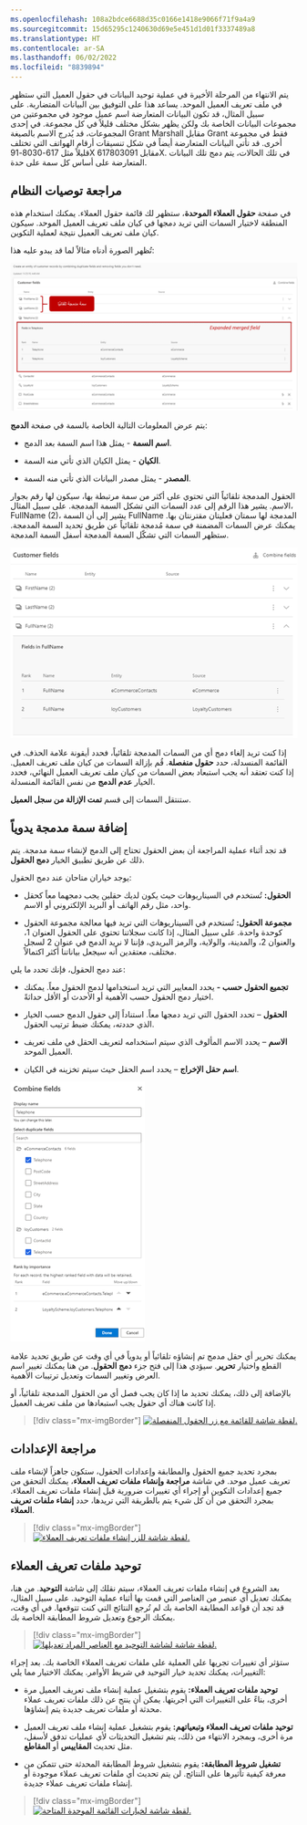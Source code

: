 ```yaml
---
ms.openlocfilehash: 108a2bdce6688d35c0166e1418e9066f71f9a4a9
ms.sourcegitcommit: 15d65295c1240630d69e5e451d1d01f3337489a8
ms.translationtype: HT
ms.contentlocale: ar-SA
ms.lasthandoff: 06/02/2022
ms.locfileid: "8839894"
---
```

يتم الانتهاء من المرحلة الأخيرة في عملية توحيد البيانات في حقول العميل التي ستظهر في ملف تعريف العميل الموحد. يساعد هذا على التوفيق بين البيانات المتضاربة. على سبيل المثال، قد تكون البيانات المتعارضة اسم عميل موجود في مجموعتين من مجموعات البيانات الخاصة بك ولكن يظهر بشكل مختلف قليلاً في كل مجموعة. في إحدى المجموعات، قد يُدرج الاسم بالصيغة Grant Marshall مقابل Grant فقط في مجموعة أخرى. قد تأتي البيانات المتعارضة أيضاً في شكل تنسيقات أرقام الهواتف التي تختلف قليلاً مثل 617-8030-91X مقابل 617803091X. في تلك الحالات، يتم دمج تلك البيانات المتعارضة على أساس كل سمة على حدة.

## <a name="review-system-recommendations"></a>مراجعة توصيات النظام

في صفحة **حقول العملاء الموحدة**، ستظهر لك قائمة حقول العملاء. يمكنك استخدام هذه المنطقة لاختيار السمات التي تريد دمجها في كيان ملف تعريف العميل الموحد. سيكون كيان ملف تعريف العميل نتيجة لعملية التكوين.

تُظهر الصورة أدناه مثالاً لما قد يبدو عليه هذا:

[![لقطة شاشة لحقول العملاء المدمجة تلقائياً.](../media/merged-ci-06-01.png)](../media/merged-ci-06-01.png#lightbox)

يتم عرض المعلومات التالية الخاصة بالسمة في صفحة **الدمج**:

-   **اسم السمة** - يمثل هذا اسم السمة بعد الدمج.

-   **الكيان** - يمثل الكيان الذي تأتي منه السمة.

-   **المصدر** - يمثل مصدر البيانات الذي تأتي منه السمة.

الحقول المدمجة تلقائياً التي تحتوي على أكثر من سمة مرتبطة بها، سيكون لها رقم بجوار الاسم. يشير هذا الرقم إلى عدد السمات التي تشكل السمة المدمجة. على سبيل المثال، FullName (2)، يشير إلى أن السمة FullName المدمجة لها سمتان فعليتان مقترنتان بها. يمكنك عرض السمات المضمنة في سمة مُدمجة تلقائياً عن طريق تحديد السمة المدمجة. ستظهر السمات التي تشكّل السمة المدمجة أسفل السمة المدمجة.

![لقطة شاشة للحقل المنفصل وخيارات الاستبعاد.](../media/customer-fields.png)

إذا كنت تريد إلغاء دمج أي من السمات المدمجة تلقائياً، فحدد أيقونة علامة الحذف. في القائمة المنسدلة، حدد **حقول منفصلة**. قُم بإزالة السمات من كيان ملف تعريف العميل. إذا كنت تعتقد أنه يجب استبعاد بعض السمات من كيان ملف تعريف العميل النهائي، فحدد الخيار **عدم الدمج** من نفس القائمة المنسدلة.

ستنتقل السمات إلى قسم **تمت الإزالة من سجل العميل**.

## <a name="add-a-merged-attribute-manually"></a>إضافة سمة مدمجة يدوياً

قد تجد أثناء عملية المراجعة أن بعض الحقول تحتاج إلى الدمج لإنشاء سمة مدمجة. يتم ذلك عن طريق تطبيق الخيار **دمج الحقول**.

يوجد خياران متاحان عند دمج الحقول:

-   **الحقول:** تُستخدم في السيناريوهات حيث يكون لديك حقلين يجب دمجهما معاً كحقل واحد، مثل رقم الهاتف أو البريد الإلكتروني أو الاسم.

-   **مجموعة الحقول:** تُستخدم في السيناريوهات التي تريد فيها معالجة مجموعة الحقول كوحدة واحدة. على سبيل المثال، إذا كانت سجلاتنا تحتوي على الحقول العنوان 1، والعنوان 2، والمدينة، والولاية، والرمز البريدي، فإننا لا نريد الدمج في عنوان 2 لسجل مختلف، معتقدين أنه سيجعل بياناتنا أكثر اكتمالاً.

عند دمج الحقول، فإنك تحدد ما يلي:

-   **تجميع الحقول حسب‬ -** يحدد المعايير التي تريد استخدامها لدمج الحقول معاً. يمكنك اختيار دمج الحقول حسب الأهمية أو الأحدث أو الأقل حداثةً.

-   **الحقول** – تحدد الحقول التي تريد دمجها معاً. استناداً إلى حقول الدمج حسب الخيار الذي حددته، يمكنك ضبط ترتيب الحقول.

-   **الاسم** – يحدد الاسم المألوف الذي سيتم استخدامه لتعريف الحقل في ملف تعريف العميل الموحد.

-   **اسم حقل الإخراج** – يحدد اسم الحقل حيث سيتم تخزينه في الكيان.

![لقطة شاشة لدمج الحقول والترتيب حسب الأهمية.](../media/combine-fields.png)

يمكنك تحرير أي حقل مدمج تم إنشاؤه تلقائياً أو يدوياً في أي وقت عن طريق تحديد علامة القطع واختيار **تحرير**. سيؤدي هذا إلى فتح جزء **دمج الحقول**. من هنا يمكنك تغيير اسم العرض وتغيير السمات وتعديل ترتيبات الأهمية.

بالإضافة إلى ذلك، يمكنك تحديد ما إذا كان يجب فصل أي من الحقول المدمجة تلقائياً، أو إذا كانت هناك أي حقول يجب استبعادها من ملف تعريف العميل.

> [!div class="mx-imgBorder"]
> [![لقطة شاشة للقائمة مع زر الحقول المنفصلة.](../media/menu.png)](../media/menu.png#lightbox)

## <a name="review-settings"></a>مراجعة الإعدادات

بمجرد تحديد جميع الحقول والمطابقة وإعدادات الحقول، ستكون جاهزاً لإنشاء ملف تعريف عميل موحد. في شاشة **مراجعة وإنشاء ملفات تعريف العملاء**، يمكنك التحقق من جميع إعدادات التكوين أو إجراء أي تغييرات ضرورية قبل إنشاء ملفات تعريف العملاء. بمجرد التحقق من أن كل شيء يتم بالطريقة التي تريدها، حدد **إنشاء ملفات تعريف العملاء**.

> [!div class="mx-imgBorder"]
> [![لقطة شاشة للزر إنشاء ملفات تعريف العملاء.](../media/create-customer-profiles.png)](../media/create-customer-profiles.png#lightbox)

## <a name="unify-customer-profiles"></a>توحيد ملفات تعريف العملاء

بعد الشروع في إنشاء ملفات تعريف العملاء، سيتم نقلك إلى شاشة **التوحيد**. من هنا، يمكنك تعديل أي عنصر من العناصر التي قمت بها أثناء عملية التوحيد. على سبيل المثال، قد تجد أن قواعد المطابقة الخاصة بك لم تُرجع النتائج التي كنت تتوقعها. في أي وقت، يمكنك الرجوع وتعديل شروط المطابقة الخاصة بك.

> [!div class="mx-imgBorder"]
> [![لقطة شاشة لشاشة التوحيد مع العناصر المراد تعديلها.](../media/unify.png)](../media/unify.png#lightbox)

ستؤثر أي تغييرات تجريها على العملية على ملفات تعريف العملاء الخاصة بك. بعد إجراء التغييرات، يمكنك تحديد خيار التوحيد في شريط الأوامر. يمكنك الاختيار مما يلي:

-   **توحيد ملفات تعريف العملاء:** يقوم بتشغيل عملية إنشاء ملف تعريف العميل مرة أخرى، بناءً على التغييرات التي أجريتها. يمكن أن ينتج عن ذلك ملفات تعريف عملاء محدثة أو ملفات تعريف جديدة يتم إنشاؤها.

-   **توحيد ملفات تعريف العملاء وتبعياتهم‬:** يقوم بتشغيل عملية إنشاء ملف تعريف العميل مرة أخرى، وبمجرد الانتهاء من ذلك، يتم تشغيل التحديثات لأي عمليات تدفق لأسفل، مثل تحديث **المقاييس** أو **المقاطع**.

-   **تشغيل شروط المطابقة:** يقوم بتشغيل شروط المطابقة المحدثة حتى تتمكن من معرفة كيفية تأثيرها على النتائج. لن يتم تحديث أي ملفات تعريف عملاء موجودة أو إنشاء ملفات تعريف عملاء جديدة.

> [!div class="mx-imgBorder"]
> [![لقطة شاشة لخيارات القائمة الموحدة المتاحة.](../media/unify-menu.png)](../media/unify-menu.png#lightbox)


